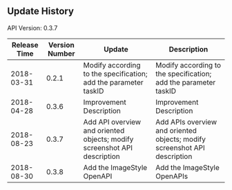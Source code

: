 Update History
---------------------------------------------------------------------
API Version: 0.3.7 
 
| Release Time | Version Number | Update | Description
| ---------------| -----------|-----------|---------|
| 2018-03-31 | 0.2.1 | Modify according to the specification; add the parameter taskID | Modify according to the specification; add the parameter taskID
| 2018-04-28 | 0.3.6 | Improvement Description | Improvement Description
| 2018-08-23 | 0.3.7 | Add API overview and oriented objects; modify screenshot API description | Add APIs overview and oriented objects; modify screenshot API description
| 2018-08-30 | 0.3.8 | Add the ImageStyle OpenAPI |Add the ImageStyle OpenAPIs
